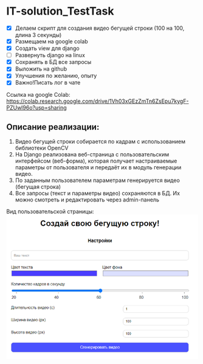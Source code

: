 # IT-solution_TestTask

- [X] Делаем скрипт для создания видео бегущей строки (100 на 100, длина 3 секунды)
- [X] Размещаем на google colab
- [X] Создать view для django
- [ ] Развернуть django на linux
- [X] Сохранять в БД все запросы
- [X] Выложить на github
- [X] Улучшения по желанию, опыту
- [X] Важно!Писать лог в чате

Ссылка на google Colab:
https://colab.research.google.com/drive/1Vh03xGEzZmTn6ZsEpu7kygF-PZUwl96o?usp=sharing

## Описание реализации:

1. Видео бегущей строки собирается по кадрам с использованием библиотеки OpenCV
2. На Django реализована веб-страница с пользовательским интерфейсом (веб-форма), которая получает настраиваемые параметры от пользователя и передаёт их в модуль генерации видео.
3. По заданным пользователем параметрам генерируется видео (бегущая строка)
4. Все запросы (текст и параметры видео) сохраняются в БД. Их можно смотреть и редактировать через admin-панель

Вид пользовательской страницы:
![Форма](https://github.com/LFiosx18/IT-solution_TestTask/blob/main/view.png)
